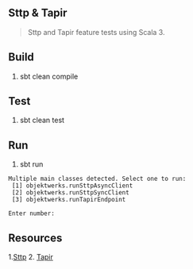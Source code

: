 Sttp & Tapir
------------
>Sttp and Tapir feature tests using Scala 3.

Build
-----
1. sbt clean compile

Test
----
1. sbt clean test

Run
---
1. sbt run
```
Multiple main classes detected. Select one to run:
 [1] objektwerks.runSttpAsyncClient
 [2] objektwerks.runSttpSyncClient
 [3] objektwerks.runTapirEndpoint

Enter number:
```

Resources
---------
1.[Sttp](https://sttp.softwaremill.com/en/stable/#)
2. [Tapir](https://tapir.softwaremill.com/en/latest/index.html)